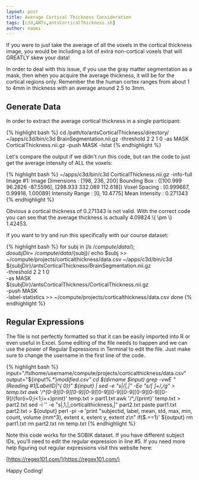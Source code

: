 ```yaml
---
layout: post
title: Average Cortical Thickness Consideration
tags: [c3d,ANTs,antsCorticalThickness.sh]
author: naomi
---
```


If you were to just take the average of all the voxels in the cortical thickness image, you would be including a lot of extra non-cortical voxels that will GREATLY skew your data!

<!-- more -->

In order to deal with this issue, if you use the gray matter segmentation as a mask, then when you acquire the average thickness, it will be for the cortical regions only. Remember the the human cortex ranges from about 1 to 4mm in thickness with an average around 2.5 to 3mm. 

## Generate Data

In order to extract the average cortical thickness in a single participant:

{% highlight bash %}
cd /path/to/antsCorticalThickness/directory/
~/apps/c3d/bin/c3d BrainSegmentation.nii.gz -threshold 2 2 1 0 -as MASK CorticalThickness.nii.gz -push MASK -lstat
{% endhighlight %}

Let's compare the output if we didn't run this code, but ran the code to just get the average intensity of ALL the voxels:

{% highlight bash %}
~/apps/c3d/bin/c3d CorticalThickness.nii.gz -info-full
Image #1:
  Image Dimensions   : [198, 236, 200]
  Bounding Box       : {[100.999 96.2826 -87.5596], [298.933 332.089 112.618]}
  Voxel Spacing      : [0.999667, 0.99918, 1.00089]
  Intensity Range    : [0, 10.4775]
  Mean Intensity     : 0.271343
{% endhighlight %}

Obvious a cortical thickness of 0.271343 is not valid. With the correct code you can see that the average thickness is actually 4.09824 \\( \pm \\) 1.42453.

If you want to try and run this specifically with our course dataset:

{% highlight bash %}
for subj in $(ls ~/compute/data/); do 
subjDir=~/compute/data/${subj}/
echo $subj >> ~/compute/projects/corticalthickness/data.csv 
~/apps/c3d/bin/c3d \
${subjDir}/antsCorticalThickness/BrainSegmentation.nii.gz \
-threshold 2 2 1 0 \
-as MASK \
${subjDir}/antsCorticalThickness/CorticalThickness.nii.gz \
-push MASK \
-label-statistics >> ~/compute/projects/corticalthickness/data.csv
done
{% endhighlight %}

## Regular Expressions

The file is not perfectly formatted so that it can be easily imported into R or even useful in Excel. Some editing of the file needs to happen and we can use the power of Regular Expressions in Terminal to edit the file. Just make sure to change the username in the first line of the code.

{% highlight bash %}
input="/fslhome/username/compute/projects/corticalthickness/data.csv"
output="${input%.*}_modified.csv"
cd $(dirname $input)
grep -vwE "(Reading #1|LabelID|^(    0))" ${input} | sed -e "s|/|,|" -Ee "s/[ ]+/,/g" > temp.txt
awk '/^[0-9][0-9][0-9][0-9]_[0-9][0-9][0-9][0-9][0-9][0-9]/{for(i=0;i<1;i++)print}' temp.txt > part1.txt
awk '/^,/{print}' temp.txt > part2.txt
sed -i '' -e "s|,1,|,corticalthickness,|" part2.txt 
paste part1.txt part2.txt > ${output}
perl -pi -e 'print "subjectid, label, mean, std, max, min, count, volume (mm^3), extent x, extent y, extent z\n" if($.==1)' ${output}
rm part1.txt
rm part2.txt
rm temp.txt
{% endhighlight %}

Note this code works for the SOBIK dataset. If you have different subject IDs, you'll need to edit the regular expression in line #5. If you need more help figuring out regular expressions visit this website here:

[https://regex101.com/](https://regex101.com/)

Happy Coding!